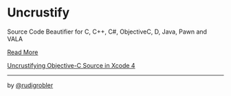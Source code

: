 # Uncrustify

Source Code Beautifier for C, C++, C#, ObjectiveC, D, Java, Pawn and VALA

[Read More](http://uncrustify.sourceforge.net)

[Uncrustifying Objective-C Source in Xcode 4](http://noiseandheat.com/blog/2012/01/uncrustifying-objective-c-source-in-xcode-4/) 

* * *
by [@rudigrobler](http://twitter.com/rudigrobler/)